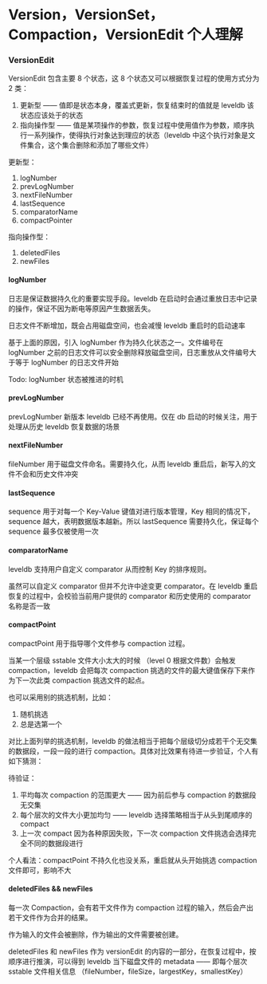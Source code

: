 # 	Version，VersionSet，Compaction，VersionEdit 个人理解



### VersionEdit

VersionEdit 包含主要 8 个状态，这 8 个状态又可以根据恢复过程的使用方式分为 2 类：

1. 更新型 —— 值即是状态本身，覆盖式更新，恢复结束时的值就是 leveldb 该状态应该处于的状态
2. 指向操作型 —— 值是某项操作的参数，恢复过程中使用值作为参数，顺序执行一系列操作，使得执行对象达到理应的状态（leveldb 中这个执行对象是文件集合，这个集合删除和添加了哪些文件）

更新型：

1. logNumber
2. prevLogNumber
3. nextFileNumber
4. lastSequence
5. comparatorName
6. compactPointer



指向操作型：

1. deletedFiles
2. newFiles



#### logNumber

日志是保证数据持久化的重要实现手段。leveldb 在启动时会通过重放日志中记录的操作，保证不因为断电等原因产生数据丢失。

日志文件不断增加，既会占用磁盘空间，也会减慢 leveldb 重启时的启动速率

基于上面的原因，引入 logNumber 作为持久化状态之一。文件编号在 logNumber 之前的日志文件可以安全删除释放磁盘空间，日志重放从文件编号大于等于 logNumber 的日志文件开始



Todo: logNumber 状态被推进的时机



#### prevLogNumber

prevLogNumber 新版本 leveldb 已经不再使用。仅在 db 启动的时候关注，用于处理从历史 leveldb 恢复数据的场景



#### nextFileNumber

fileNumber 用于磁盘文件命名。需要持久化，从而 leveldb 重启后，新写入的文件不会和历史文件冲突



#### lastSequence

sequence 用于对每一个 Key-Value 键值对进行版本管理，Key 相同的情况下，sequence 越大，表明数据版本越新。所以 lastSequence 需要持久化，保证每个 sequence 最多仅被使用一次



#### comparatorName

leveldb 支持用户自定义 comparator 从而控制 Key 的排序规则。

虽然可以自定义 comparator 但并不允许中途变更 comparator。在 leveldb 重启恢复的过程中，会校验当前用户提供的 comparator 和历史使用的 comparator 名称是否一致



#### compactPoint

compactPoint 用于指导哪个文件参与 compaction 过程。

当某一个层级 sstable 文件大小太大的时候 （level 0 根据文件数）会触发 compaction，leveldb 会把每次 compaction 挑选的文件的最大键值保存下来作为下一次此类 compaction 挑选文件的起点。

也可以采用别的挑选机制，比如：

1. 随机挑选
2. 总是选第一个

对比上面列举的挑选机制，leveldb 的做法相当于把每个层级切分成若干个无交集的数据段，一段一段的进行 compaction。具体对比效果有待进一步验证，个人有如下猜测：

待验证：

1. 平均每次 compaction 的范围更大 —— 因为前后参与 compaction 的数据段无交集
2. 每个层次的文件大小更加均匀 —— leveldb 选择策略相当于从头到尾顺序的 compact
3. 上一次 compact 因为各种原因失败，下一次 compaction 文件挑选会选择完全不同的数据段进行



个人看法：compactPoint 不持久化也没关系，重启就从头开始挑选 compaction 文件即可，影响不大



#### deletedFiles && newFiles

每一次 Compaction，会有若干文件作为 compaction 过程的输入，然后会产出若干文件作为合并的结果。

作为输入的文件会被删除，作为输出的文件需要被创建。

deletedFiles 和 newFiles 作为 versionEdit 的内容的一部分，在恢复过程中，按顺序进行推演，可以得到 leveldb 当下磁盘文件的 metadata —— 即每个层次 sstable 文件相关信息 （fileNumber，fileSize，largestKey，smallestKey）

